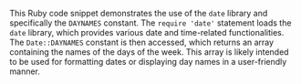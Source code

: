 This Ruby code snippet demonstrates the use of the `date` library and specifically the `DAYNAMES` constant. The `require 'date'` statement loads the `date` library, which provides various date and time-related functionalities.  The `Date::DAYNAMES` constant is then accessed, which returns an array containing the names of the days of the week. This array is likely intended to be used for formatting dates or displaying day names in a user-friendly manner.




